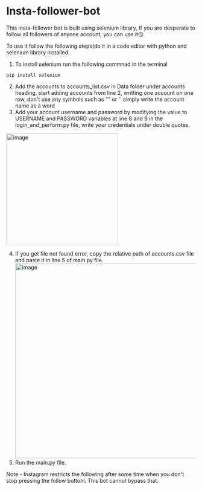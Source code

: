 # Insta-follower-bot

This insta-follower bot is built using selenium library, If you are desperate to follow all followers of anyone account, you can use it😏

To use it follow the following steps(do it in a code editor with python and selenium library installed.

1. To install selenium run the following commnad in the terminal
```
pip install selenium
```
2. Add the accounts to accounts_list.csv in Data folder under accounts heading, start adding accounts from line 2, writting one account on one row, don't use any symbols such as  "" or '' simply write the account name as a word
3. Add your account username and password by modifying the value to USERNAME and PASSWORD variables at line 8 and 9 in the login_and_perform.py file, write your credentials under double quotes.

<img width="296" alt="image" src="https://github.com/scienmanas/Insta-follower-bot/assets/99756067/815de6a1-3125-4d56-893b-28d37833edb4">

4. If you get file not found error, copy the relative path of accounts.csv file and paste it in line 5 of main.py file.
   <img width="516" alt="image" src="https://github.com/scienmanas/Insta-follower-bot/assets/99756067/6d71ebd0-160a-4a6f-a5cb-a843cefb4dc8">
6. Run the main.py file.

Note - Instagram restricts the following after some time when you don't stop pressing the follow buttonl. This bot cannot bypass that.
